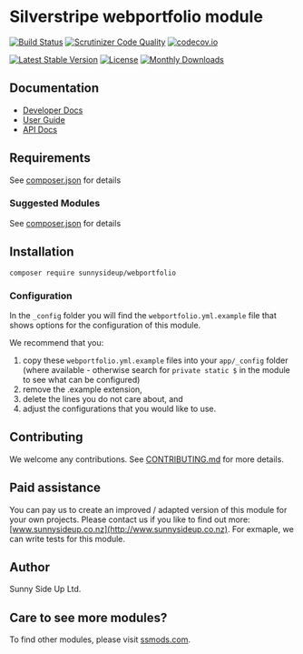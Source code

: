 # Silverstripe webportfolio module
[![Build Status](https://travis-ci.org/sunnysideup/silverstripe-webportfolio.svg?branch=master)](https://travis-ci.org/sunnysideup/silverstripe-webportfolio)
[![Scrutinizer Code Quality](https://scrutinizer-ci.com/g/sunnysideup/silverstripe-webportfolio/badges/quality-score.png?b=master)](https://scrutinizer-ci.com/g/sunnysideup/silverstripe-webportfolio/?branch=master)
[![codecov.io](https://codecov.io/github/sunnysideup/silverstripe-webportfolio/coverage.svg?branch=master)](https://codecov.io/github/sunnysideup/silverstripe-webportfolio?branch=master)

[![Latest Stable Version](https://poser.pugx.org/sunnysideup/webportfolio/version)](https://packagist.org/packages/sunnysideup/webportfolio)
[![License](https://poser.pugx.org/sunnysideup/webportfolio/license)](https://packagist.org/packages/sunnysideup/webportfolio)
[![Monthly Downloads](https://poser.pugx.org/sunnysideup/webportfolio/d/monthly)](https://packagist.org/packages/sunnysideup/webportfolio)


## Documentation



 * [Developer Docs](docs/en/INDEX.md)
 * [User Guide](docs/en/userguide.md)
 * [API Docs](http://docs.ssmods.com/sunnysideup/webportfolio/classes.xhtml)


## Requirements



See [composer.json](composer.json) for details


### Suggested Modules



See [composer.json](composer.json) for details


## Installation


```
composer require sunnysideup/webportfolio
```

### Configuration



In the `_config` folder you will find the `webportfolio.yml.example`
file that shows options for the configuration of this module.

We recommend that you:

  1. copy these `webportfolio.yml.example` files into your
`app/_config` folder (where available - otherwise search for `private static $` in the module to see what can be configured)
  2. remove the .example extension,
  3. delete the lines you do not care about, and
  4. adjust the configurations that you would like to use.


## Contributing



We welcome any contributions. See [CONTRIBUTING.md](CONTRIBUTING.md) for more details.

## Paid assistance



You can pay us to create an improved / adapted version of this module for your own projects.  Please contact us if you like to find out more: [www.sunnysideup.co.nz](http://www.sunnysideup.co.nz).  For exmaple, we can write tests for this module.  

## Author



Sunny Side Up Ltd.


## Care to see more modules?

To find other modules, please visit [ssmods.com](http://ssmods.com/).
